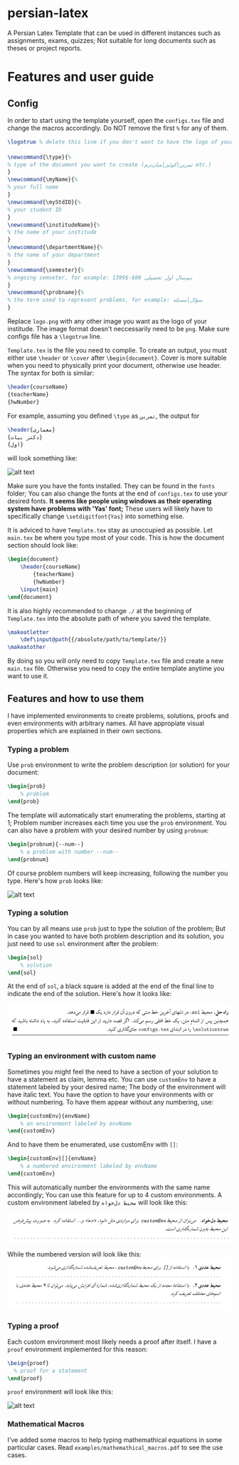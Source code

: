 # persian-latex
A Persian Latex Template that can be used in different instances such as assignments, exams, quizzes; Not suitable for long documents such as theses or project reports.


# Features and user guide

## Config
In order to start using the template yourself, open the `configs.tex` file and change the macros accordingly. Do NOT remove the first `%` for any of them.
```Latex
\logotrue % delete this line if you don't want to have the logo of your institude appear at top.

\newcommand{\type}{%
% type of the document you want to create (تمرین|کوئیز|میان‌ترم etc.)
}
\newcommand{\myName}{%
% your full name
}
\newcommand{\myStdID}{%
% your student ID
}
\newcommand{\institudeName}{%
% the name of your institude
}
\newcommand{\departmentName}{%
% the name of your department
}
\newcommand{\semester}{%
% ongoing semseter, for example: نیم‌سال اول تحصیلی 00$-$1399
}
\newcommand{\probname}{%
% the term used to represent problems, for example: سؤال|مسئله
}
```
Replace `logo.png` with any other image you want as the logo of your institude. The image format doesn't neccessarily need to be `png`. Make sure configs file has a `\logotrue` line.

`Template.tex` is the file you need to complie. To create an output, you must either use `\header` or `\cover` after `\begin{document}`. Cover is more suitable when you need to physically print your document, otherwise use header. The syntax for both is similar:
```Latex
\header{courseName}
{teacherName}
{hwNumber}
```
For example, assuming you defined `\type` as `تمرین`, the output for
```Latex
\header{معماری}
{دکتر بیات}
{اول}
```
will look something like:

![alt text](https://raw.githubusercontent.com/benyamxn/persian-latex/main/images/header.png "How header looks like")


Make sure you have the fonts installed. They can be found in the `fonts` folder; You can also change the fonts at the end of `configs.tex` to use your desired fonts. **It seems like people using windows as their operating system have problems with 'Yas' font;** These users will likely have to specifically change `\setdigitfont{Yas}` into something else.

It is adviced to have `Template.tex` stay as unoccupied as possible. Let `main.tex` be where you type most of your code. This is how the document section should look like:
```Latex
\begin{document}
	\header{courseName}
		{teacherName}
		{hwNumber}
	\input{main}
\end{document}
```

It is also highly recommended to change `./` at the beginning of `Template.tex` into the absolute path of where you saved the template.
```Latex
\makeatletter
	\def\input@path{{/absolute/path/to/template/}}
\makeatother
```
By doing so you will only need to copy `Template.tex` file and create a new `main.tex` file. Otherwise you need to copy the entire template anytime you want to use it.

## Features and how to use them
I have implemented environments to create problems, solutions, proofs and even environments with arbitrary names. All have appropiate visual properties which are explained in their own sections.

### Typing a problem
Use `prob` environment to write the problem description (or solution) for your document:
```Latex
\begin{prob}
	% problem
\end{prob}
```
The template will automatically start enumerating the problems, starting at 1; Problem number increases each time you use the `prob` environment.
You can also have a problem with your desired number by using `probnum`:
```Latex
\begin{probnum}{--num--}
	% a problem with number --num--
\end{probnum}
```
Of course problem numbers will keep increasing, following the number you type. Here's how `prob` looks like:

![alt text](https://raw.githubusercontent.com/benyamxn/persian-latex/main/images/prob.png "Example of prob environment")



### Typing a solution
You can by all means use `prob` just to type the solution of the problem; But in case you wanted to have both problem description and its solution, you just need to use `sol` environment after the problem:
```Latex
\begin{sol}
	% solution
\end{sol}
```
At the end of `sol`, a black square is added at the end of the final line to indicate the end of the solution. Here's how it looks like:

![alt text](https://raw.githubusercontent.com/benyamxn/persian-latex/main/images/sol.png "Example of sol environment")

### Typing an environment with custom name
Sometimes you might feel the need to have a section of your solution to have a statement as claim, lemma etc. You can use `customEnv` to have a statement labeled by your desired name; The body of the environment will have italic text. You have the option to have your environments with or without numbering. To have them appear without any numbering, use:
```Latex
\begin{customEnv}{envName}
	% an environment labeled by envName
\end{customEnv}
```
And to have them be enumerated, use customEnv with `[]`:
```Latex
\begin{customEnv}[]{envName}
	% a numbered environment labeled by envName
\end{customEnv}
```
This will automatically number the environments with the same name accordingly; You can use this feature for up to 4 custom environments.
A custom environment labeled by `محیط دل‌خواه` will look like this:

![alt text](https://raw.githubusercontent.com/benyamxn/persian-latex/main/images/customEnv.png "Example of custom environment")

While the numbered version will look like this:
![alt text](https://raw.githubusercontent.com/benyamxn/persian-latex/main/images/customEnvnum.png "Example of a numbered custom environment")

### Typing a proof
Each custom environment most likely needs a proof after itself. I have a `proof` environment implemented for this reason:
```Latex
\beign{proof}
  % proof for a statement
\end{proof}
```
`proof` environment will look like this:

![alt text](https://raw.githubusercontent.com/benyamxn/persian-latex/main/images/proof.png "Example of proof environment")

### Mathematical Macros
I've added some macros to help typing mathemathical equations in some particular cases. Read `examples/mathemathical_macros.pdf` to see the use cases.
